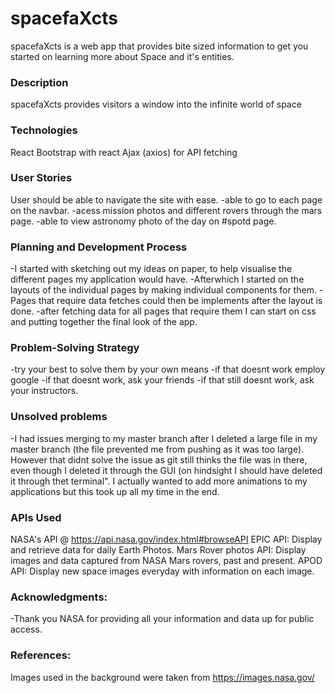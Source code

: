 # spacefaXcts
spacefaXcts is a web app that provides bite sized information to get you started on learning more about Space and it's entities.

### Description
spacefaXcts provides visitors a window into the infinite world of space

### Technologies
React
Bootstrap with react
Ajax (axios) for API fetching

### User Stories
User should be able to navigate the site with ease.
-able to go to each page on the navbar.
-acess mission photos and different rovers through the mars page.
-able to view astronomy photo of the day on #spotd page.

### Planning and Development Process
-I started with sketching out my ideas on paper, to help visualise the different pages my application would have.
-Afterwhich I started on the layouts of the individual pages by making individual components for them.
-Pages that require data fetches could then be implements after the layout is done.
-after fetching data for all pages that require them I can start on css and putting together the final look of the app.

### Problem-Solving Strategy
-try your best to solve them by your own means
-if that doesnt work employ google
-if that doesnt work, ask your friends
-if that still doesnt work, ask your instructors.


### Unsolved problems
-I had issues merging to my master branch after I deleted a large file in my master branch (the file prevented me from pushing as it was too large).
However that didnt solve the issue as git still thinks the file was in there, even though I deleted it through the GUI (on hindsight I should have deleted it through thet terminal". I actually wanted to add more animations to my applications but this took up all my time in the end.

### APIs Used
NASA's API @ https://api.nasa.gov/index.html#browseAPI
EPIC API: Display and retrieve data for daily Earth Photos.
Mars Rover photos API: Display images and data captured from NASA Mars rovers, past and present.
APOD API: Display new space images everyday with information on each image.

### Acknowledgments:
-Thank you NASA for providing all your information and data up for public access.

### References:
Images used in the background were taken from https://images.nasa.gov/
